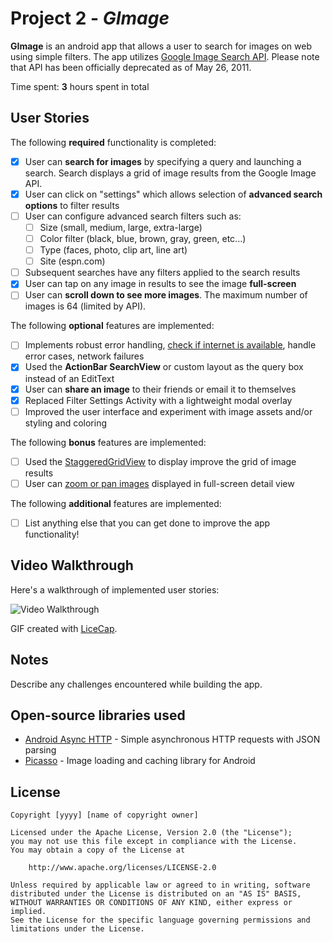 # Project 2 - *GImage*

**GImage** is an android app that allows a user to search for images on web using simple filters. The app utilizes [Google Image Search API](https://developers.google.com/image-search/). Please note that API has been officially deprecated as of May 26, 2011.

Time spent: **3** hours spent in total

## User Stories

The following **required** functionality is completed:

* [X] User can **search for images** by specifying a query and launching a search. Search displays a grid of image results from the Google Image API.
* [X] User can click on "settings" which allows selection of **advanced search options** to filter results
* [ ] User can configure advanced search filters such as:
  * [ ] Size (small, medium, large, extra-large)
  * [ ] Color filter (black, blue, brown, gray, green, etc...)
  * [ ] Type (faces, photo, clip art, line art)
  * [ ] Site (espn.com)
* [ ] Subsequent searches have any filters applied to the search results
* [X] User can tap on any image in results to see the image **full-screen**
* [ ] User can **scroll down to see more images**. The maximum number of images is 64 (limited by API).

The following **optional** features are implemented:

* [ ] Implements robust error handling, [check if internet is available](http://guides.codepath.com/android/Sending-and-Managing-Network-Requests#checking-for-network-connectivity), handle error cases, network failures
* [X] Used the **ActionBar SearchView** or custom layout as the query box instead of an EditText
* [X] User can **share an image** to their friends or email it to themselves
* [X] Replaced Filter Settings Activity with a lightweight modal overlay
* [ ] Improved the user interface and experiment with image assets and/or styling and coloring

The following **bonus** features are implemented:

* [ ] Used the [StaggeredGridView](https://github.com/f-barth/AndroidStaggeredGrid) to display improve the grid of image results
* [ ] User can [zoom or pan images](https://github.com/MikeOrtiz/TouchImageView) displayed in full-screen detail view

The following **additional** features are implemented:

* [ ] List anything else that you can get done to improve the app functionality!

## Video Walkthrough 

Here's a walkthrough of implemented user stories:

<img src='http://i.imgur.com/link/to/your/gif/file.gif' title='Video Walkthrough' width='' alt='Video Walkthrough' />

GIF created with [LiceCap](http://www.cockos.com/licecap/).

## Notes

Describe any challenges encountered while building the app.

## Open-source libraries used

- [Android Async HTTP](https://github.com/loopj/android-async-http) - Simple asynchronous HTTP requests with JSON parsing
- [Picasso](http://square.github.io/picasso/) - Image loading and caching library for Android

## License

    Copyright [yyyy] [name of copyright owner]

    Licensed under the Apache License, Version 2.0 (the "License");
    you may not use this file except in compliance with the License.
    You may obtain a copy of the License at

        http://www.apache.org/licenses/LICENSE-2.0

    Unless required by applicable law or agreed to in writing, software
    distributed under the License is distributed on an "AS IS" BASIS,
    WITHOUT WARRANTIES OR CONDITIONS OF ANY KIND, either express or implied.
    See the License for the specific language governing permissions and
    limitations under the License.
